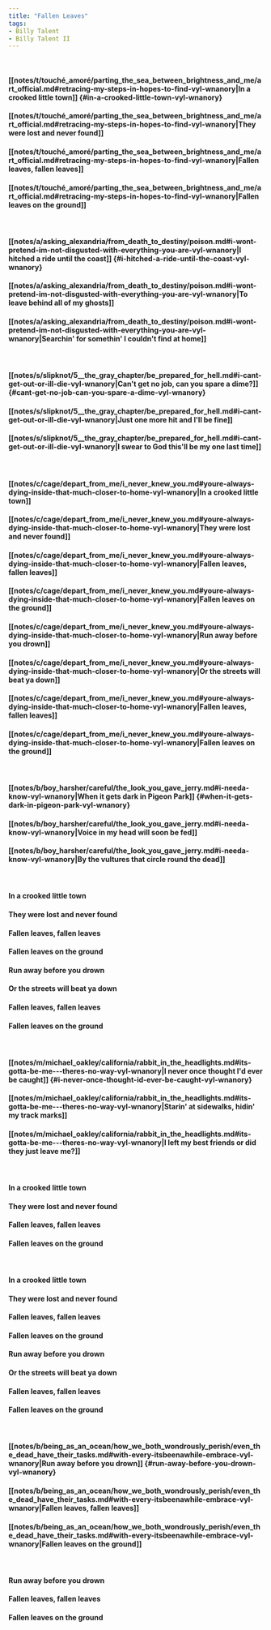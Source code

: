 ```yaml
---
title: "Fallen Leaves"
tags:
- Billy Talent
- Billy Talent II
---
```

&nbsp;
#### [[notes/t/touché_amoré/parting_the_sea_between_brightness_and_me/art_official.md#retracing-my-steps-in-hopes-to-find-vyl-wnanory|In a crooked little town]] {#in-a-crooked-little-town-vyl-wnanory}
#### [[notes/t/touché_amoré/parting_the_sea_between_brightness_and_me/art_official.md#retracing-my-steps-in-hopes-to-find-vyl-wnanory|They were lost and never found]]
#### [[notes/t/touché_amoré/parting_the_sea_between_brightness_and_me/art_official.md#retracing-my-steps-in-hopes-to-find-vyl-wnanory|Fallen leaves, fallen leaves]]
#### [[notes/t/touché_amoré/parting_the_sea_between_brightness_and_me/art_official.md#retracing-my-steps-in-hopes-to-find-vyl-wnanory|Fallen leaves on the ground]]
&nbsp;
#### [[notes/a/asking_alexandria/from_death_to_destiny/poison.md#i-wont-pretend-im-not-disgusted-with-everything-you-are-vyl-wnanory|I hitched a ride until the coast]] {#i-hitched-a-ride-until-the-coast-vyl-wnanory}
#### [[notes/a/asking_alexandria/from_death_to_destiny/poison.md#i-wont-pretend-im-not-disgusted-with-everything-you-are-vyl-wnanory|To leave behind all of my ghosts]]
#### [[notes/a/asking_alexandria/from_death_to_destiny/poison.md#i-wont-pretend-im-not-disgusted-with-everything-you-are-vyl-wnanory|Searchin' for somethin' I couldn't find at home]]
&nbsp;
#### [[notes/s/slipknot/5__the_gray_chapter/be_prepared_for_hell.md#i-cant-get-out-or-ill-die-vyl-wnanory|Can't get no job, can you spare a dime?]] {#cant-get-no-job-can-you-spare-a-dime-vyl-wnanory}
#### [[notes/s/slipknot/5__the_gray_chapter/be_prepared_for_hell.md#i-cant-get-out-or-ill-die-vyl-wnanory|Just one more hit and I'll be fine]]
#### [[notes/s/slipknot/5__the_gray_chapter/be_prepared_for_hell.md#i-cant-get-out-or-ill-die-vyl-wnanory|I swear to God this'll be my one last time]]
&nbsp;
#### [[notes/c/cage/depart_from_me/i_never_knew_you.md#youre-always-dying-inside-that-much-closer-to-home-vyl-wnanory|In a crooked little town]]
#### [[notes/c/cage/depart_from_me/i_never_knew_you.md#youre-always-dying-inside-that-much-closer-to-home-vyl-wnanory|They were lost and never found]]
#### [[notes/c/cage/depart_from_me/i_never_knew_you.md#youre-always-dying-inside-that-much-closer-to-home-vyl-wnanory|Fallen leaves, fallen leaves]]
#### [[notes/c/cage/depart_from_me/i_never_knew_you.md#youre-always-dying-inside-that-much-closer-to-home-vyl-wnanory|Fallen leaves on the ground]]
#### [[notes/c/cage/depart_from_me/i_never_knew_you.md#youre-always-dying-inside-that-much-closer-to-home-vyl-wnanory|Run away before you drown]]
#### [[notes/c/cage/depart_from_me/i_never_knew_you.md#youre-always-dying-inside-that-much-closer-to-home-vyl-wnanory|Or the streets will beat ya down]]
#### [[notes/c/cage/depart_from_me/i_never_knew_you.md#youre-always-dying-inside-that-much-closer-to-home-vyl-wnanory|Fallen leaves, fallen leaves]]
#### [[notes/c/cage/depart_from_me/i_never_knew_you.md#youre-always-dying-inside-that-much-closer-to-home-vyl-wnanory|Fallen leaves on the ground]]
&nbsp;
#### [[notes/b/boy_harsher/careful/the_look_you_gave_jerry.md#i-needa-know-vyl-wnanory|When it gets dark in Pigeon Park]] {#when-it-gets-dark-in-pigeon-park-vyl-wnanory}
#### [[notes/b/boy_harsher/careful/the_look_you_gave_jerry.md#i-needa-know-vyl-wnanory|Voice in my head will soon be fed]]
#### [[notes/b/boy_harsher/careful/the_look_you_gave_jerry.md#i-needa-know-vyl-wnanory|By the vultures that circle round the dead]]
&nbsp;
#### In a crooked little town
#### They were lost and never found
#### Fallen leaves, fallen leaves
#### Fallen leaves on the ground
#### Run away before you drown
#### Or the streets will beat ya down
#### Fallen leaves, fallen leaves
#### Fallen leaves on the ground
&nbsp;
#### [[notes/m/michael_oakley/california/rabbit_in_the_headlights.md#its-gotta-be-me---theres-no-way-vyl-wnanory|I never once thought I'd ever be caught]] {#i-never-once-thought-id-ever-be-caught-vyl-wnanory}
#### [[notes/m/michael_oakley/california/rabbit_in_the_headlights.md#its-gotta-be-me---theres-no-way-vyl-wnanory|Starin' at sidewalks, hidin' my track marks]]
#### [[notes/m/michael_oakley/california/rabbit_in_the_headlights.md#its-gotta-be-me---theres-no-way-vyl-wnanory|I left my best friends or did they just leave me?]]
&nbsp;
#### In a crooked little town
#### They were lost and never found
#### Fallen leaves, fallen leaves
#### Fallen leaves on the ground
&nbsp;
#### In a crooked little town
#### They were lost and never found
#### Fallen leaves, fallen leaves
#### Fallen leaves on the ground
#### Run away before you drown
#### Or the streets will beat ya down
#### Fallen leaves, fallen leaves
#### Fallen leaves on the ground
&nbsp;
#### [[notes/b/being_as_an_ocean/how_we_both_wondrously_perish/even_the_dead_have_their_tasks.md#with-every-itsbeenawhile-embrace-vyl-wnanory|Run away before you drown]] {#run-away-before-you-drown-vyl-wnanory}
#### [[notes/b/being_as_an_ocean/how_we_both_wondrously_perish/even_the_dead_have_their_tasks.md#with-every-itsbeenawhile-embrace-vyl-wnanory|Fallen leaves, fallen leaves]]
#### [[notes/b/being_as_an_ocean/how_we_both_wondrously_perish/even_the_dead_have_their_tasks.md#with-every-itsbeenawhile-embrace-vyl-wnanory|Fallen leaves on the ground]]
&nbsp;
#### Run away before you drown
#### Fallen leaves, fallen leaves
#### Fallen leaves on the ground
